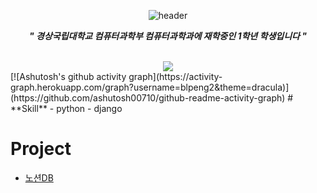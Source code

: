<div align="center">
    
![header](https://capsule-render.vercel.app/api?type=waving&text=HelloWorld!&height=400&fontColor=ffffff)

***" 경상국립대학교 컴퓨터과학부 컴퓨터과학과에 재학중인 1학년 학생입니다 "***

<br>

<img src="http://mazassumnida.wtf/api/v2/generate_badge?boj=blpeng2">
</div>
[![Ashutosh's github activity graph](https://activity-graph.herokuapp.com/graph?username=blpeng2&theme=dracula)](https://github.com/ashutosh00710/github-readme-activity-graph)
# **Skill**
- python
- django

# **Project**
- [노션DB](https://github.com/blpeng2/python-notion)
